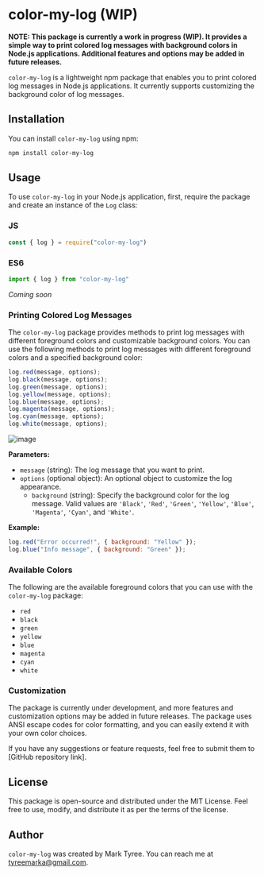 # color-my-log (WIP)

**NOTE: This package is currently a work in progress (WIP). It provides a simple way to print colored log messages with background colors in Node.js applications. Additional features and options may be added in future releases.**

`color-my-log` is a lightweight npm package that enables you to print colored log messages in Node.js applications. It currently supports customizing the background color of log messages.

## Installation

You can install `color-my-log` using npm:

```bash
npm install color-my-log
```

## Usage

To use `color-my-log` in your Node.js application, first, require the package and create an instance of the `Log` class:

### JS

```javascript
const { log } = require("color-my-log")
```

### ES6
```typescript
import { log } from "color-my-log"
```

_Coming soon_

### Printing Colored Log Messages

The `color-my-log` package provides methods to print log messages with different foreground colors and customizable background colors. You can use the following methods to print log messages with different foreground colors and a specified background color:

```javascript
log.red(message, options);
log.black(message, options);
log.green(message, options);
log.yellow(message, options);
log.blue(message, options);
log.magenta(message, options);
log.cyan(message, options);
log.white(message, options);
```

![image](https://github.com/Hard-Luck/color-my-log/assets/72257311/66bd1a7a-10b6-4b06-b485-be5eb02e0619)


**Parameters:**

- `message` (string): The log message that you want to print.
- `options` (optional object): An optional object to customize the log appearance.
  - `background` (string): Specify the background color for the log message. Valid values are `'Black'`, `'Red'`, `'Green'`, `'Yellow'`, `'Blue'`, `'Magenta'`, `'Cyan'`, and `'White'`.

**Example:**

```javascript
log.red("Error occurred!", { background: "Yellow" });
log.blue("Info message", { background: "Green" });
```

### Available Colors

The following are the available foreground colors that you can use with the `color-my-log` package:

- `red`
- `black`
- `green`
- `yellow`
- `blue`
- `magenta`
- `cyan`
- `white`

### Customization

The package is currently under development, and more features and customization options may be added in future releases. The package uses ANSI escape codes for color formatting, and you can easily extend it with your own color choices.

If you have any suggestions or feature requests, feel free to submit them to [GitHub repository link].

## License

This package is open-source and distributed under the MIT License. Feel free to use, modify, and distribute it as per the terms of the license.

## Author

`color-my-log` was created by Mark Tyree. You can reach me at [tyreemarka@gmail.com](mailto:tyreemarka@gmail.com).
